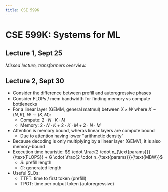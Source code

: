 ```yaml
---
title: CSE 599K
---
```


# CSE 599K: Systems for ML

## Lecture 1, Sept 25

*Missed lecture, transformers overview.*

## Lecture 2, Sept 30

- Consider the difference between prefill and autoregressive phases
- Consider FLOPs / mem bandwidth for finding memory vs compute bottlenecks
- For a linear layer (GEMM, general matmul) between $X \times W$ where $X \sim (N, K)$, $W \sim (K, M)$:
    - Compute: $2 \cdot N \cdot K \cdot M$
    - Memory: $2 \cdot N \cdot K + 2 \cdot K \cdot M + 2 \cdot N \cdot M$
- Attention is memory bound, wheras linear layers are compute bound
    - Due to attention having lower "arithmetic density"
- Because decoding is only multiplying by a linear layer (GEMV), it is also memory-bound
- Execution time heuristic: $S \cdot  \frac{2 \cdot n_{\text{params}}}{\text{FLOPS}} + G \cdot \frac{2 \cdot n_{\text{params}}}{\text{MBW}}$
    - $S$: prefill length
    - $G$: generated length
- Useful SLOs:
    - TTFT: time to first token (prefill)
    - TPOT: time per output token (autoregressive)
